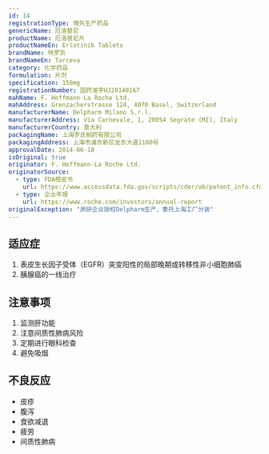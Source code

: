 ```yaml
---
id: 14
registrationType: 境外生产药品
genericName: 厄洛替尼
productName: 厄洛替尼片
productNameEn: Erlotinib Tablets
brandName: 特罗凯
brandNameEn: Tarceva
category: 化学药品
formulation: 片剂
specification: 150mg
registrationNumber: 国药准字HJ20140167
mahName: F. Hoffmann-La Roche Ltd.
mahAddress: Grenzacherstrasse 124, 4070 Basel, Switzerland
manufacturerName: Delpharm Milano S.r.l.
manufacturerAddress: Via Carnevale, 1, 20054 Segrate (MI), Italy
manufacturerCountry: 意大利
packagingName: 上海罗氏制药有限公司
packagingAddress: 上海市浦东新区龙东大道1100号
approvalDate: 2014-06-18
isOriginal: true
originator: F. Hoffmann-La Roche Ltd.
originatorSource:
  - type: FDA橙皮书
    url: https://www.accessdata.fda.gov/scripts/cder/ob/patent_info.cfm?Product_No=001&Appl_No=021743
  - type: 企业年报
    url: https://www.roche.com/investors/annual-report
originalException: "原研企业授权Delpharm生产，委托上海工厂分装"
---
```


## 适应症

1. 表皮生长因子受体（EGFR）突变阳性的局部晚期或转移性非小细胞肺癌
2. 胰腺癌的一线治疗

## 注意事项

1. 监测肝功能
2. 注意间质性肺病风险
3. 定期进行眼科检查
4. 避免吸烟

## 不良反应

- 皮疹
- 腹泻
- 食欲减退
- 疲劳
- 间质性肺病 
